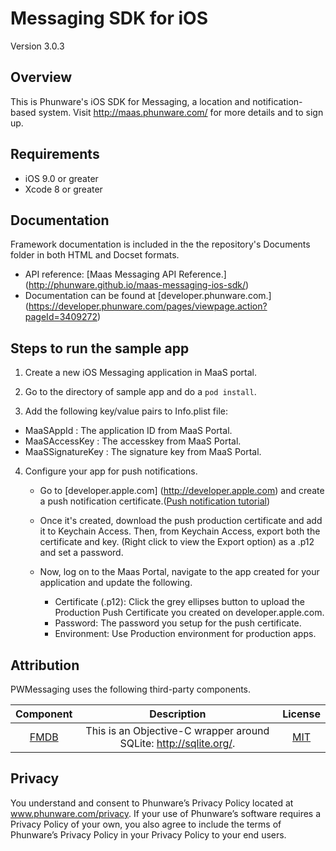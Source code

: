 Messaging SDK for iOS
==================

Version 3.0.3

Overview
------------
This is Phunware's iOS SDK for Messaging, a location and notification-based system. Visit http://maas.phunware.com/ for more details and to sign up.

Requirements
------------

- iOS 9.0 or greater
- Xcode 8 or greater

Documentation
------------
Framework documentation is included in the the repository's Documents folder in both HTML and Docset formats. 

- API reference: [Maas Messaging API Reference.] (http://phunware.github.io/maas-messaging-ios-sdk/)
- Documentation can be found at [developer.phunware.com.] (https://developer.phunware.com/pages/viewpage.action?pageId=3409272)

Steps to run the sample app
------------
1. Create a new iOS Messaging application in MaaS portal.

2. Go to the directory of sample app and do a `pod install`.

3. Add the following key/value pairs to Info.plist file:

 * MaaSAppId : The application ID from MaaS Portal.
 * MaaSAccessKey : The accesskey from MaaS Portal.
 * MaaSSignatureKey : The signature key from MaaS Portal.

4. Configure your app for push notifications.
   * Go to [developer.apple.com] (http://developer.apple.com) and  create a push notification certificate.([Push notification tutorial](https://www.raywenderlich.com/123862/push-notifications-tutorial))
   
   * Once it's created, download the push production certificate and add it to Keychain Access. Then, from Keychain Access, export both the certificate and key. (Right click to view the Export option) as a  .p12 and set a password.
   
   * Now, log on to the Maas Portal, navigate to the app created for your application and update the following.
     * Certificate (.p12): Click the grey ellipses button to upload the Production Push Certificate you created on developer.apple.com. 
     * Password: The password you setup for the push certificate. 
     * Environment: Use Production environment for production apps.  
   

 
Attribution
------------

PWMessaging uses the following third-party components. 

| Component | Description | License |
|:---------:|:-----------:|:-------:|
|[FMDB](https://github.com/ccgus/fmdb/)|This is an Objective-C wrapper around SQLite: http://sqlite.org/.|[MIT](https://github.com/ccgus/fmdb/blob/master/LICENSE.txt)|

Privacy
-----------
You understand and consent to Phunware’s Privacy Policy located at www.phunware.com/privacy. If your use of Phunware’s software requires a Privacy Policy of your own, you also agree to include the terms of Phunware’s Privacy Policy in your Privacy Policy to your end users.